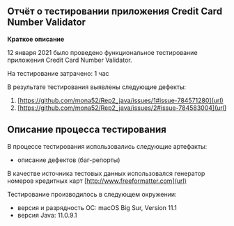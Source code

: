 ## **Отчёт о тестировании приложения Credit Card Number Validator**
**Краткое описание** 

12 января 2021 было проведено функциональное тестирование приложения Credit Card Number Validator.

На тестирование затрачено: 1 час

В результате тестирования выявлены следующие дефекты:

1. [https://github.com/mona52/Rep2_java/issues/1#issue-784571280](url)
1. [https://github.com/mona52/Rep2_java/issues/2#issue-784583004](url)


## **Описание процесса тестирования**
В процессе тестирования использовались следующие артефакты:

- описание дефектов (баг-репорты)

В качестве источника тестовых данных использовался генератор номеров кредитных карт [http://www.freeformatter.com](url)


Тестирование производилось в следующем окружении:
- версия и разрядность ОС: macOS Big Sur, Version 11.1
- версия Java: 11.0.9.1